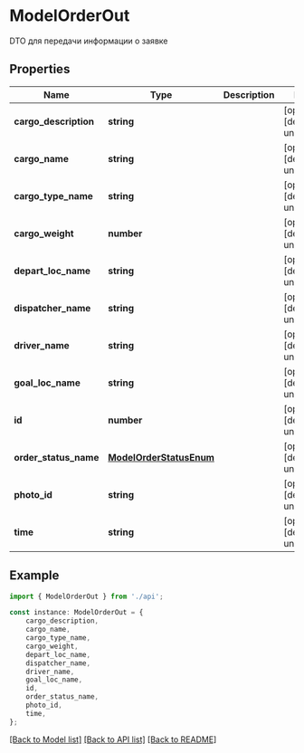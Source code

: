 # ModelOrderOut

DTO для передачи информации о заявке

## Properties

Name | Type | Description | Notes
------------ | ------------- | ------------- | -------------
**cargo_description** | **string** |  | [optional] [default to undefined]
**cargo_name** | **string** |  | [optional] [default to undefined]
**cargo_type_name** | **string** |  | [optional] [default to undefined]
**cargo_weight** | **number** |  | [optional] [default to undefined]
**depart_loc_name** | **string** |  | [optional] [default to undefined]
**dispatcher_name** | **string** |  | [optional] [default to undefined]
**driver_name** | **string** |  | [optional] [default to undefined]
**goal_loc_name** | **string** |  | [optional] [default to undefined]
**id** | **number** |  | [optional] [default to undefined]
**order_status_name** | [**ModelOrderStatusEnum**](ModelOrderStatusEnum.md) |  | [optional] [default to undefined]
**photo_id** | **string** |  | [optional] [default to undefined]
**time** | **string** |  | [optional] [default to undefined]

## Example

```typescript
import { ModelOrderOut } from './api';

const instance: ModelOrderOut = {
    cargo_description,
    cargo_name,
    cargo_type_name,
    cargo_weight,
    depart_loc_name,
    dispatcher_name,
    driver_name,
    goal_loc_name,
    id,
    order_status_name,
    photo_id,
    time,
};
```

[[Back to Model list]](../README.md#documentation-for-models) [[Back to API list]](../README.md#documentation-for-api-endpoints) [[Back to README]](../README.md)
